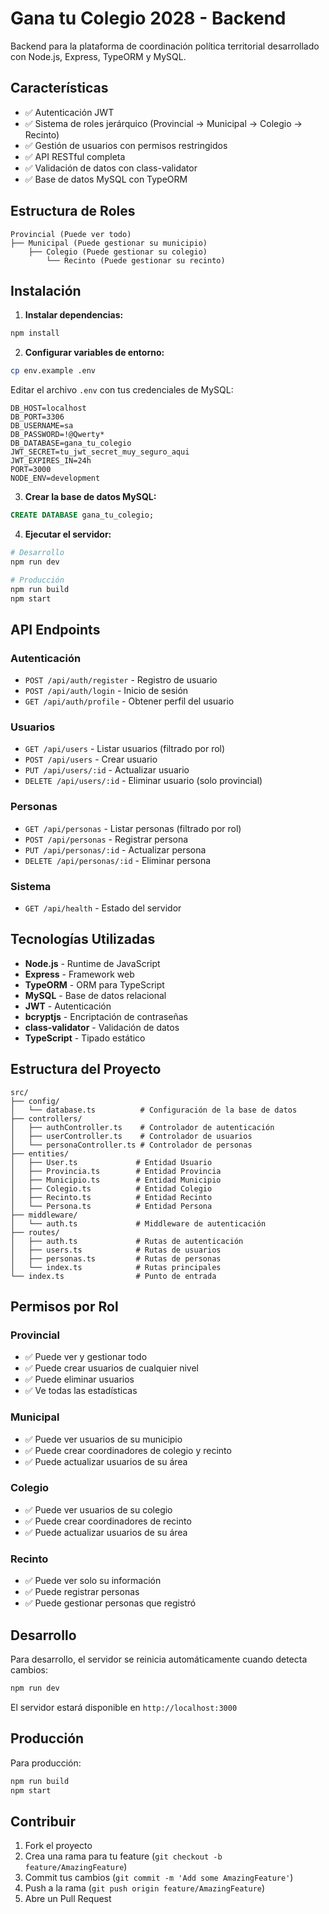 # Gana tu Colegio 2028 - Backend

Backend para la plataforma de coordinación política territorial desarrollado con Node.js, Express, TypeORM y MySQL.

## Características

- ✅ Autenticación JWT
- ✅ Sistema de roles jerárquico (Provincial → Municipal → Colegio → Recinto)
- ✅ Gestión de usuarios con permisos restringidos
- ✅ API RESTful completa
- ✅ Validación de datos con class-validator
- ✅ Base de datos MySQL con TypeORM

## Estructura de Roles

```
Provincial (Puede ver todo)
├── Municipal (Puede gestionar su municipio)
    ├── Colegio (Puede gestionar su colegio)
        └── Recinto (Puede gestionar su recinto)
```

## Instalación

1. **Instalar dependencias:**
```bash
npm install
```

2. **Configurar variables de entorno:**
```bash
cp env.example .env
```

Editar el archivo `.env` con tus credenciales de MySQL:
```
DB_HOST=localhost
DB_PORT=3306
DB_USERNAME=sa
DB_PASSWORD=!@Qwerty*
DB_DATABASE=gana_tu_colegio
JWT_SECRET=tu_jwt_secret_muy_seguro_aqui
JWT_EXPIRES_IN=24h
PORT=3000
NODE_ENV=development
```

3. **Crear la base de datos MySQL:**
```sql
CREATE DATABASE gana_tu_colegio;
```

4. **Ejecutar el servidor:**
```bash
# Desarrollo
npm run dev

# Producción
npm run build
npm start
```

## API Endpoints

### Autenticación
- `POST /api/auth/register` - Registro de usuario
- `POST /api/auth/login` - Inicio de sesión
- `GET /api/auth/profile` - Obtener perfil del usuario

### Usuarios
- `GET /api/users` - Listar usuarios (filtrado por rol)
- `POST /api/users` - Crear usuario
- `PUT /api/users/:id` - Actualizar usuario
- `DELETE /api/users/:id` - Eliminar usuario (solo provincial)

### Personas
- `GET /api/personas` - Listar personas (filtrado por rol)
- `POST /api/personas` - Registrar persona
- `PUT /api/personas/:id` - Actualizar persona
- `DELETE /api/personas/:id` - Eliminar persona

### Sistema
- `GET /api/health` - Estado del servidor

## Tecnologías Utilizadas

- **Node.js** - Runtime de JavaScript
- **Express** - Framework web
- **TypeORM** - ORM para TypeScript
- **MySQL** - Base de datos relacional
- **JWT** - Autenticación
- **bcryptjs** - Encriptación de contraseñas
- **class-validator** - Validación de datos
- **TypeScript** - Tipado estático

## Estructura del Proyecto

```
src/
├── config/
│   └── database.ts          # Configuración de la base de datos
├── controllers/
│   ├── authController.ts    # Controlador de autenticación
│   ├── userController.ts    # Controlador de usuarios
│   └── personaController.ts # Controlador de personas
├── entities/
│   ├── User.ts             # Entidad Usuario
│   ├── Provincia.ts        # Entidad Provincia
│   ├── Municipio.ts        # Entidad Municipio
│   ├── Colegio.ts          # Entidad Colegio
│   ├── Recinto.ts          # Entidad Recinto
│   └── Persona.ts          # Entidad Persona
├── middleware/
│   └── auth.ts             # Middleware de autenticación
├── routes/
│   ├── auth.ts             # Rutas de autenticación
│   ├── users.ts            # Rutas de usuarios
│   ├── personas.ts         # Rutas de personas
│   └── index.ts            # Rutas principales
└── index.ts                # Punto de entrada
```

## Permisos por Rol

### Provincial
- ✅ Puede ver y gestionar todo
- ✅ Puede crear usuarios de cualquier nivel
- ✅ Puede eliminar usuarios
- ✅ Ve todas las estadísticas

### Municipal
- ✅ Puede ver usuarios de su municipio
- ✅ Puede crear coordinadores de colegio y recinto
- ✅ Puede actualizar usuarios de su área

### Colegio
- ✅ Puede ver usuarios de su colegio
- ✅ Puede crear coordinadores de recinto
- ✅ Puede actualizar usuarios de su área

### Recinto
- ✅ Puede ver solo su información
- ✅ Puede registrar personas
- ✅ Puede gestionar personas que registró

## Desarrollo

Para desarrollo, el servidor se reinicia automáticamente cuando detecta cambios:

```bash
npm run dev
```

El servidor estará disponible en `http://localhost:3000`

## Producción

Para producción:

```bash
npm run build
npm start
```

## Contribuir

1. Fork el proyecto
2. Crea una rama para tu feature (`git checkout -b feature/AmazingFeature`)
3. Commit tus cambios (`git commit -m 'Add some AmazingFeature'`)
4. Push a la rama (`git push origin feature/AmazingFeature`)
5. Abre un Pull Request








